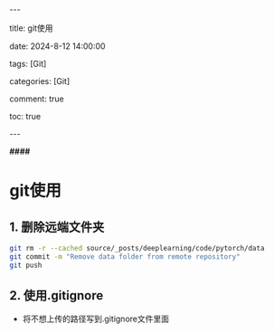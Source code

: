 \---

title: git使用

date: 2024-8-12 14:00:00

tags: [Git]

categories: [Git]

comment: true

toc: true

\---



**####** 



<!--more-->





# git使用



## 1. 删除远端文件夹

```bash
git rm -r --cached source/_posts/deeplearning/code/pytorch/data
git commit -m "Remove data folder from remote repository"
git push
```



## 2. 使用.gitignore

- 将不想上传的路径写到.gitignore文件里面